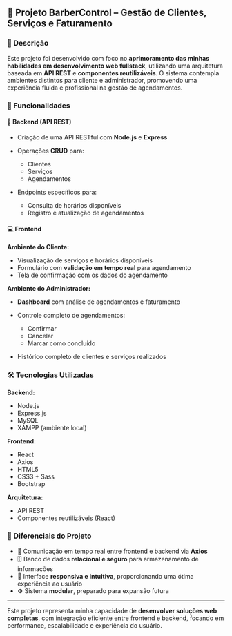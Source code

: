 ## 💈 Projeto BarberControl – Gestão de Clientes, Serviços e Faturamento

### 🧾 Descrição

Este projeto foi desenvolvido com foco no **aprimoramento das minhas habilidades em desenvolvimento web fullstack**, utilizando uma arquitetura baseada em **API REST** e **componentes reutilizáveis**. O sistema contempla ambientes distintos para cliente e administrador, promovendo uma experiência fluida e profissional na gestão de agendamentos.

### 🧩 Funcionalidades

#### 🔧 Backend (API REST)

* Criação de uma API RESTful com **Node.js** e **Express**
* Operações **CRUD** para:

  * Clientes
  * Serviços
  * Agendamentos
* Endpoints específicos para:

  * Consulta de horários disponíveis
  * Registro e atualização de agendamentos

#### 💻 Frontend

**Ambiente do Cliente:**

* Visualização de serviços e horários disponíveis
* Formulário com **validação em tempo real** para agendamento
* Tela de confirmação com os dados do agendamento

**Ambiente do Administrador:**

* **Dashboard** com análise de agendamentos e faturamento
* Controle completo de agendamentos:

  * Confirmar
  * Cancelar
  * Marcar como concluído
* Histórico completo de clientes e serviços realizados

### 🛠️ Tecnologias Utilizadas

**Backend:**

* Node.js
* Express.js
* MySQL
* XAMPP (ambiente local)

**Frontend:**

* React
* Axios
* HTML5
* CSS3 + Sass
* Bootstrap

**Arquitetura:**

* API REST
* Componentes reutilizáveis (React)

### 🚀 Diferenciais do Projeto

* 🔄 Comunicação em tempo real entre frontend e backend via **Axios**
* 🗄️ Banco de dados **relacional e seguro** para armazenamento de informações
* 📱 Interface **responsiva e intuitiva**, proporcionando uma ótima experiência ao usuário
* ⚙️ Sistema **modular**, preparado para expansão futura

---

Este projeto representa minha capacidade de **desenvolver soluções web completas**, com integração eficiente entre frontend e backend, focando em performance, escalabilidade e experiência do usuário.
